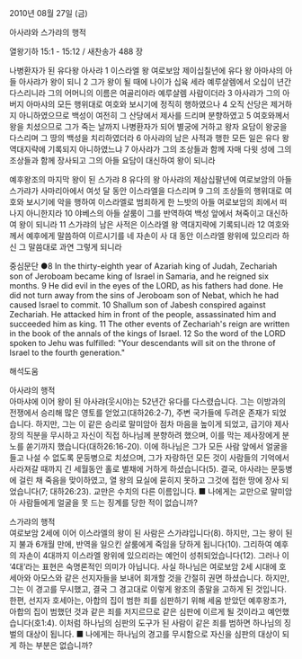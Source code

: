 2010년 08월 27일 (금)

아사랴와 스가랴의 행적



열왕기하 15:1 - 15:12 / 새찬송가 488 장


나병환자가 된 유다왕 아사랴
1 이스라엘 왕 여로보암 제이십칠년에 유다 왕 아마샤의 아들 아사랴가 왕이 되니 2 그가 왕이 될 때에 나이가 십육 세라 예루살렘에서 오십이 년간 다스리니라 그의 어머니의 이름은 여골리야라 예루살렘 사람이더라 3 아사랴가 그의 아버지 아마샤의 모든 행위대로 여호와 보시기에 정직히 행하였으나 4 오직 산당은 제거하지 아니하였으므로 백성이 여전히 그 산당에서 제사를 드리며 분향하였고 5 여호와께서 왕을 치셨으므로 그가 죽는 날까지 나병환자가 되어 별궁에 거하고 왕자 요담이 왕궁을 다스리며 그 땅의 백성을 치리하였더라 6 아사랴의 남은 사적과 행한 모든 일은 유다 왕 역대지략에 기록되지 아니하였느냐 7 아사랴가 그의 조상들과 함께 자매 다윗 성에 그의 조상들과 함께 장사되고 그의 아들 요담이 대신하여 왕이 되니라 

예후왕조의 마지막 왕이 된 스가랴
8 유다의 왕 아사랴의 제삼십팔년에 여로보암의 아들 스가랴가 사마리아에서 여섯 달 동안 이스라엘을 다스리며 
9 그의 조상들의 행위대로 여호와 보시기에 악을 행하여 이스라엘로  범죄하게 한 느밧의 아들 여로보암의 죄에서 떠나지 아니한지라 10 야베스의 아들 살룸이 그를 반역하여 백성 앞에서 쳐죽이고 대신하여 왕이 되니라 11 스가랴의 남은 사적은 이스라엘 왕 역대지략에 기록되니라 12 여호와께서 예후에게 말씀하여 이르시기를 네 자손이 사 대 동안 이스라엘 왕위에 있으리라 하신 그 말씀대로 과연 그렇게 되니라 


중심문단 ●8 In the thirty-eighth year of Azariah king of Judah, Zechariah son of Jeroboam became king of Israel in Samaria, and he reigned six months. 9 He did evil in the eyes of the LORD, as his fathers had done. He did not turn away from the sins of Jeroboam son of Nebat, which he had caused Israel to commit. 10 Shallum son of Jabesh conspired against Zechariah. He attacked him in front of the people, assassinated him and succeeded him as king. 11 The other events of Zechariah's reign are written in the book of the annals of the kings of Israel. 12 So the word of the LORD spoken to Jehu was fulfilled: "Your descendants will sit on the throne of Israel to the fourth generation."

해석도움





아사랴의 행적  
아마샤에 이어 왕이 된 아사랴(웃시야)는 52년간 유다를 다스렸습니다. 그는 이방과의 전쟁에서 승리해 많은 영토를 얻었고(대하26:2-7), 주변 국가들에 두려운 존재가 되었습니다. 하지만, 그는 이 같은 승리로 말미암아 점차 마음을 높이게 되었고, 급기야 제사장의 직분을 무시하고 자신이 직접 하나님께 분향하려 했으며, 이를 막는 제사장에게 분노를 쏟기까지 했습니다(대하26:16-20). 이에 하나님은 그가 모든 사람 앞에서 얼굴을 들고 나설 수 없도록 문둥병으로 치셨으며, 그가 자랑하던 모든 것이 사람들의 기억에서 사라져갈 때까지 긴 세월동안 홀로 별채에 거하게 하셨습니다(5). 결국, 아사랴는 문둥병에 걸린 채 죽음을 맞이하였고, 열 왕의 묘실에 묻히지 못하고 그것에 접한 땅에 장사 되었습니다(7; 대하26:23). 교만은 수치의 다른 이름입니다.
■ 나에게는 교만으로 말미암아 사람들에게 얼굴을 못 드는 징계를 당한 적이 없습니까? 

스가랴의 행적  
여로보암 2세에 이어 이스라엘의 왕이 된 사람은 스가랴입니다(8). 하지만, 그는 왕이 된 지 불과 6개월 만에, 반역을 일으킨 살룸에게 죽임을 당하게 됩니다(10). 그리하여 예후의 자손이 4대까지 이스라엘 왕위에 있으리라는 예언이 성취되었습니다(12). 그러나 이 ‘4대’라는 표현은 숙명론적인 의미가 아닙니다. 사실 하나님은 여로보암 2세 시대에 호세아와 아모스와 같은 선지자들을 보내어 회개할 것을 간절히 권면 하셨습니다. 하지만, 그는 이 경고를 무시했고, 결국 그 경고대로 이렇게 왕조의 종말을 고하게 된 것입니다. 한편, 선지자 호세아는, 아합의 집이 범한 죄를 심판하기 위해 세움 받았던 예후왕조가, 아합의 집이 범했던 것과 같은 죄를 저지르므로 같은 심판에 이르게 될 것이라고 예언했습니다(호1:4). 이처럼 하나님의 심판의 도구가 된 사람이 같은 죄를 범하면 하나님의 징벌의 대상이 됩니다.
■ 나에게는 하나님의 경고를 무시함으로 자신을 심판의 대상이 되게 하는 부분은 없습니까?